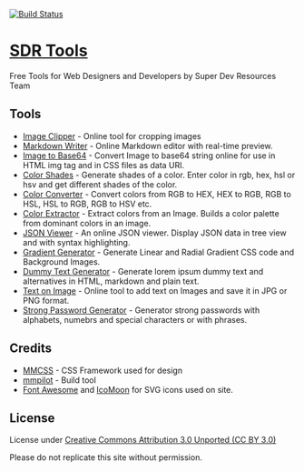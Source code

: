 [![Build Status](https://travis-ci.org/super-dev/SDR-Tools.svg?branch=master)](https://travis-ci.org/super-dev/SDR-Tools)

# [SDR Tools](https://tools.superdevresources.com/)

Free Tools for Web Designers and Developers by Super Dev Resources Team

## Tools

 - [Image Clipper](https://tools.superdevresources.com/image-cropper/) - Online tool for cropping images
 - [Markdown Writer](https://tools.superdevresources.com/markdown-writer/) - Online Markdown editor with real-time preview.
 - [Image to Base64](https://tools.superdevresources.com/base64-image/) - Convert Image to base64 string online for use in HTML img tag and in CSS files as data URI.
 - [Color Shades](https://tools.superdevresources.com/color-shades/) - Generate shades of a color. Enter color in rgb, hex, hsl or hsv and get different shades of the color.
 - [Color Converter](https://tools.superdevresources.com/color-converter/) - Convert colors from RGB to HEX, HEX to RGB, RGB to HSL, HSL to RGB, RGB to HSV etc.
 - [Color Extractor](https://tools.superdevresources.com/color-extractor/) - Extract colors from an Image. Builds a color palette from dominant colors in an image.
 - [JSON Viewer](https://tools.superdevresources.com/json-viewer/) - An online JSON viewer. Display JSON data in tree view and with syntax highlighting.
 - [Gradient Generator](https://tools.superdevresources.com/gradient-generator) - Generate Linear and Radial Gradient CSS code and Background Images.
 - [Dummy Text Generator](https://tools.superdevresources.com/dummy-text) - Generate lorem ipsum dummy text and alternatives in HTML, markdown and plain text.
 - [Text on Image](https://tools.superdevresources.com/image-text) - Online tool to add text on Images and save it in JPG or PNG format.
 - [Strong Password Generator](https://tools.superdevresources.com/passwordgen) - Generator strong passwords with alphabets, numebrs and special characters or with phrases.
## Credits

 - [MMCSS](https://mmcss.kunruchcreations.com/) - CSS Framework used for design
 - [mmpilot](https://mmpilot.kunruchcreations.com/) - Build tool
 - [Font Awesome](http://fontawesome.io/) and [IcoMoon](https://icomoon.io/) for SVG icons used on site.

## License

License under [Creative Commons Attribution 3.0 Unported (CC BY 3.0)](https://creativecommons.org/licenses/by/3.0/)

Please do not replicate this site without permission.
